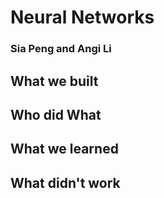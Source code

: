 # Neural Networks

### Sia Peng and Angi Li

## What we built

## Who did What

## What we learned

## What didn't work
